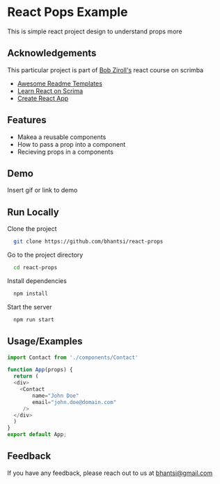 
# React Pops Example

This is simple react project design to understand props more 
## Acknowledgements
This particular project is part of [Bob Ziroll's](https://scrimba.com/teachers/bobziroll) react course on scrimba
 - [Awesome Readme Templates](https://awesomeopensource.com/project/elangosundar/awesome-README-templates)
 - [Learn React on Scrima](https://scrimba.com/learn/learnreact)
 - [Create React App](https://create-react-app.dev/)


## Features

- Makea a reusable components
- How to pass a prop into a component
- Recieving props in a components

## Demo

Insert gif or link to demo


## Run Locally

Clone the project

```bash
  git clone https://github.com/bhantsi/react-props
```

Go to the project directory

```bash
  cd react-props
```

Install dependencies

```bash
  npm install
```

Start the server

```bash
  npm run start
```


## Usage/Examples

```javascript
import Contact from './components/Contact'

function App(props) {
  return (
  <div>
    <Contact
        name="John Doe"
        email="john.doe@domain.com"
     />
  </div>
  )
}
export default App;
```


## Feedback

If you have any feedback, please reach out to us at bhantsi@gmail.com

